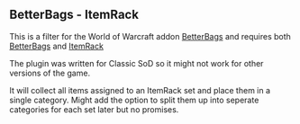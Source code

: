 ## BetterBags - ItemRack
This is a filter for the World of Warcraft addon [BetterBags](https://github.com/Cidan/BetterBags) and requires both [BetterBags](https://github.com/Cidan/BetterBags) and [ItemRack](https://github.com/Rottenbeer/ItemRack)

The plugin was written for Classic SoD so it might not work for other versions of the game.

It will collect all items assigned to an ItemRack set and place them in a single category. Might add the option to split them up into seperate categories for each set later but no promises.